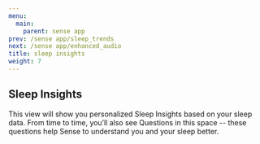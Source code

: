 ```yaml
---
menu:
  main:
    parent: sense app
prev: /sense app/sleep_trends
next: /sense app/enhanced_audio
title: sleep insights
weight: 7
---
```


## Sleep Insights


This view will show you personalized Sleep Insights based on your sleep data. From time to time, you’ll also see Questions in this space -- these questions help Sense to understand you and your sleep better.

